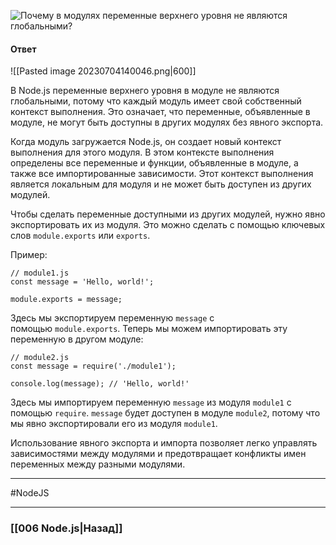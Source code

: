 ![Почему в модулях переменные верхнего уровня не являются глобальными?](https://youtu.be/R76_xPjzUd8?t=554)

#### Ответ

![[Pasted image 20230704140046.png|600]]

В Node.js переменные верхнего уровня в модуле не являются глобальными, потому что каждый модуль имеет свой собственный контекст выполнения. Это означает, что переменные, объявленные в модуле, не могут быть доступны в других модулях без явного экспорта.

Когда модуль загружается Node.js, он создает новый контекст выполнения для этого модуля. В этом контексте выполнения определены все переменные и функции, объявленные в модуле, а также все импортированные зависимости. Этот контекст выполнения является локальным для модуля и не может быть доступен из других модулей.

Чтобы сделать переменные доступными из других модулей, нужно явно экспортировать их из модуля. Это можно сделать с помощью ключевых слов `module.exports` или `exports`.

Пример:

```
// module1.js
const message = 'Hello, world!';

module.exports = message;
```

Здесь мы экспортируем переменную `message` с помощью `module.exports`. Теперь мы можем импортировать эту переменную в другом модуле:

```
// module2.js
const message = require('./module1');

console.log(message); // 'Hello, world!'
```

Здесь мы импортируем переменную `message` из модуля `module1` с помощью `require`. `message` будет доступен в модуле `module2`, потому что мы явно экспортировали его из модуля `module1`.

Использование явного экспорта и импорта позволяет легко управлять зависимостями между модулями и предотвращает конфликты имен переменных между разными модулями.

___
#NodeJS 

___

### [[006 Node.js|Назад]]


